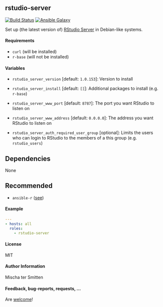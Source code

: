 ## rstudio-server

[![Build Status](https://travis-ci.org/Oefenweb/ansible-rstudio-server.svg?branch=master)](https://travis-ci.org/Oefenweb/ansible-rstudio-server) [![Ansible Galaxy](http://img.shields.io/badge/ansible--galaxy-rstudio--server-blue.svg)](https://galaxy.ansible.com/list#/roles/4953)

Set up (the latest version of) [RStudio Server](https://www.rstudio.com/products/rstudio/download-server/) in Debian-like systems.

#### Requirements

* `curl` (will be installed)
* `r-base` (will not be installed)

#### Variables

* `rstudio_server_version` [default: `1.0.153`]: Version to install
* `rstudio_server_install` [default: `[]`]: Additional packages to install (e.g. `r-base`)

* `rstudio_server_www_port` [default: `8787`]: The port you want RStudio to listen on
* `rstudio_server_www_address` [default: `0.0.0.0`]: The address you want RStudio to listen on
* `rstudio_server_auth_required_user_group` [optional]: Limits the users who can login to RStudio to the members of a this group (e.g. `rstudio_users`)

## Dependencies

None

## Recommended

* `ansible-r` ([see](https://github.com/Oefenweb/ansible-r))

#### Example

```yaml
---
- hosts: all
  roles:
    - rstudio-server
```

#### License

MIT

#### Author Information

Mischa ter Smitten

#### Feedback, bug-reports, requests, ...

Are [welcome](https://github.com/Oefenweb/ansible-rstudio-server/issues)!
